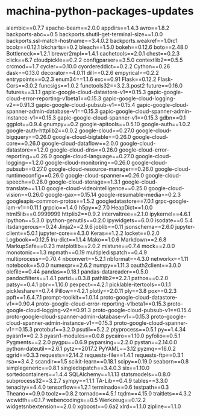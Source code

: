 # machina-python-packages-updates
alembic==0.7.7
apache-beam==2.0.0
appdirs==1.4.3
avro==1.8.2
backports-abc==0.5
backports.shutil-get-terminal-size==1.0.0
backports.ssl-match-hostname==3.4.0.2
backports.weakref==1.0rc1
bcolz==0.12.1
bkcharts==0.2
bleach==1.5.0
bokeh==0.12.6
boto==2.48.0
Bottleneck==1.2.1
brewer2mpl==1.4.1
cachetools==2.0.1
chest==0.2.3
click==6.7
cloudpickle==0.2.2
configparser==3.5.0
contextlib2==0.5.5
crcmod==1.7
cycler==0.10.0
cyordereddict==0.2.2
Cython==0.26
dask==0.13.0
decorator==4.0.11
dill==0.2.6
empyrical==0.2.2
entrypoints==0.2.3
enum34==1.1.6
exc==0.91
Flask==0.12.2
Flask-Cors==3.0.2
funcsigs==1.0.2
functools32==3.2.3.post2
future==0.16.0
futures==3.1.1
gapic-google-cloud-datastore-v1==0.15.3
gapic-google-cloud-error-reporting-v1beta1==0.15.3
gapic-google-cloud-logging-v2==0.91.3
gapic-google-cloud-pubsub-v1==0.15.4
gapic-google-cloud-spanner-admin-database-v1==0.15.3
gapic-google-cloud-spanner-admin-instance-v1==0.15.3
gapic-google-cloud-spanner-v1==0.15.3
gdbn==0.1
ggplot==0.9.4
gnumpy==0.2
google-apitools==0.5.10
google-auth==1.0.2
google-auth-httplib2==0.0.2
google-cloud==0.27.0
google-cloud-bigquery==0.26.0
google-cloud-bigtable==0.26.0
google-cloud-core==0.26.0
google-cloud-dataflow==2.0.0
google-cloud-datastore==1.2.0
google-cloud-dns==0.26.0
google-cloud-error-reporting==0.26.0
google-cloud-language==0.27.0
google-cloud-logging==1.2.0
google-cloud-monitoring==0.26.0
google-cloud-pubsub==0.27.0
google-cloud-resource-manager==0.26.0
google-cloud-runtimeconfig==0.26.0
google-cloud-spanner==0.26.0
google-cloud-speech==0.28.0
google-cloud-storage==1.3.1
google-cloud-translate==1.1.0
google-cloud-videointelligence==0.25.0
google-cloud-vision==0.26.0
google-gax==0.15.14
google-resumable-media==0.2.3
googleapis-common-protos==1.5.2
googledatastore==7.0.1
grpc-google-iam-v1==0.11.1
grpcio==1.4.0
h5py==2.7.0
HeapDict==1.0.0
html5lib==0.9999999
httplib2==0.9.2
intervaltree==2.1.0
ipykernel==4.6.1
ipython==5.3.0
ipython-genutils==0.2.0
ipywidgets==6.0.0
isodate==0.5.4
itsdangerous==0.24
Jinja2==2.9.6
joblib==0.11
jsonschema==2.6.0
jupyter-client==5.0.1
jupyter-core==4.3.0
Keras==1.2.2
locket==0.2.0
Logbook==0.12.5
lru-dict==1.1.4
Mako==1.0.6
Markdown==2.6.8
MarkupSafe==0.23
matplotlib==2.0.2
mistune==0.7.4
mock==2.0.0
monotonic==1.3
mpmath==0.19
multipledispatch==0.4.9
multiprocess==0.70.4
nbconvert==5.2.1
nbformat==4.3.0
networkx==1.11
notebook==5.0.0
numexpr==2.6.2
numpy==1.11.3
oauth2client==3.0.0
olefile==0.44
pandas==0.18.1
pandas-datareader==0.5.0
pandocfilters==1.4.1
partd==0.3.8
pathlib2==2.2.1
pathos==0.2.0
patsy==0.4.1
pbr==1.10.0
pexpect==4.2.1
picklable-itertools==0.1.1
pickleshare==0.7.4
Pillow==4.2.1
plotly==2.0.11
ply==3.8
pox==0.2.3
ppft==1.6.4.7.1
prompt-toolkit==1.0.14
proto-google-cloud-datastore-v1==0.90.4
proto-google-cloud-error-reporting-v1beta1==0.15.3
proto-google-cloud-logging-v2==0.91.3
proto-google-cloud-pubsub-v1==0.15.4
proto-google-cloud-spanner-admin-database-v1==0.15.3
proto-google-cloud-spanner-admin-instance-v1==0.15.3
proto-google-cloud-spanner-v1==0.15.3
protobuf==3.2.0
psutil==5.2.2
ptyprocess==0.5.1
py==1.4.34
pyasn1==0.2.3
pyasn1-modules==0.0.8
pycairo==1.10.0
pyfolio==0.5.1
Pygments==2.2.0
pygpu==0.6.9
pyparsing==2.2.0
pystan==2.14.0.0
python-dateutil==2.6.1
pytz==2017.2
PyYAML==3.12
pyzmq==16.0.2
qgrid==0.3.3
requests==2.14.2
requests-file==1.4.1
requests-ftp==0.3.1
rsa==3.4.2
scandir==1.5
scikit-learn==0.18.1
scipy==0.19.0
seaborn==0.8
simplegeneric==0.8.1
singledispatch==3.4.0.3
six==1.10.0
sortedcontainers==1.4.4
SQLAlchemy==1.1.13
statsmodels==0.8.0
subprocess32==3.2.7
sympy==1.1.1
TA-Lib==0.4.9
tables==3.3.0
tenacity==4.4.0
tensorflow==1.2.1
terminado==0.6
testpath==0.3
Theano==0.9.0
toolz==0.8.2
tornado==4.5.1
tqdm==4.15.0
traitlets==4.3.2
wcwidth==0.1.7
webencodings==0.5
Werkzeug==0.12.2
widgetsnbextension==2.0.0
xgboost==0.6a2
xlrd==1.1.0
zipline==1.1.0
